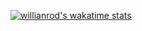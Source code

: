 [![willianrod's wakatime stats](https://github-readme-stats.vercel.app/api/wakatime?username=skilkis&theme=dark&hide_border=true&bg_color=2B313A&layout=compact)](https://github.com/anuraghazra/github-readme-stats)

<!--
**skilkis/skilkis** is a ✨ _special_ ✨ repository because its `README.md` (this file) appears on your GitHub profile.

Here are some ideas to get you started:

- 🔭 I’m currently working on ...
- 🌱 I’m currently learning ...
- 👯 I’m looking to collaborate on ...
- 🤔 I’m looking for help with ...
- 💬 Ask me about ...
- 📫 How to reach me: ...
- 😄 Pronouns: ...
- ⚡ Fun fact: ...
-->
